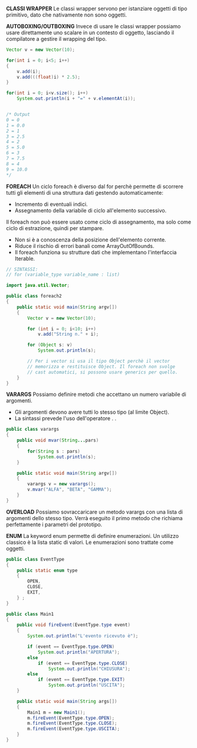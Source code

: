 **CLASSI WRAPPER**
Le classi wrapper servono per istanziare oggetti di tipo primitivo, dato che nativamente non sono oggetti.

**AUTOBOXING/OUTBOXING**
Invece di usare le classi wrapper possiamo usare direttamente uno scalare in un contesto di oggetto, lasciando il compilatore a gestire il wrapping del tipo.

``` Java
Vector v = new Vector(10);

for(int i = 0; i<5; i++)
{
	v.add(i);
	v.add(((float)i) * 2.5);
}

for(int i = 0; i<v.size(); i++)
	System.out.println(i + "=" + v.elementAt(i));


/* Output
0 = 0
1 = 0.0
2 = 1
3 = 2.5
4 = 2
5 = 5.0
6 = 3
7 = 7.5
8 = 4
9 = 10.0
*/
```

**FOREACH**
Un ciclo foreach è diverso dal for perchè permette di scorrere tutti gli elementi di una struttura dati gestendo automaticamente:
- Incremento di eventuali indici.
- Assegnamento della variabile di ciclo all'elemento successivo.

Il foreach non può essere usato come ciclo di assegnamento, ma solo come ciclo di estrazione, quindi per stampare.
- Non si è a conoscenza della posizione dell'elemento corrente.
- Riduce il rischio di errori banali come ArrayOutOfBounds.
- Il foreach funziona su strutture dati che implementano l'interfaccia Iterable.

``` Java
// SINTASSI:
// for (variable_type variable_name : list)

import java.util.Vector;

public class foreach2
{
	public static void main(String argv[])
	{
		Vector v = new Vector(10);

		for (int i = 0; i<10; i++)
			v.add("String n." + i);

		for (Object s: v)
			System.out.println(s);

		// Per i vector si usa il tipo Object perchè il vector
		// memorizza e restituisce Object. Il foreach non svolge
		// cast automatici, si possono usare generics per quello.
	}
}
```

**VARARGS**
Possiamo definire metodi che accettano un numero variabile di argomenti.
- Gli argomenti devono avere tutti lo stesso tipo (al limite Object).
- La sintassi prevede l'uso dell'operatore . . 

``` Java
public class varargs
{
	public void mvar(String...pars)
	{
		for(String s : pars)
			System.out.println(s);
	}

	public static void main(String argv[])
	{
		varargs v = new varargs();
		v.mvar("ALFA", "BETA", "GAMMA");
	}
}
```

**OVERLOAD**
Possiamo sovraccaricare un metodo varargs con una lista di argomenti dello stesso tipo. Verrà eseguito il primo metodo che richiama perfettamente i parametri del prototipo.

**ENUM**
La keyword enum permette di definire enumerazioni. Un utilizzo classico è la lista static di valori. Le enumerazioni sono trattate come oggetti.

``` Java
public class EventType
{
	public static enum type
	{
		OPEN,
		CLOSE,
		EXIT,
	} ;
}

public class Main1
{
	public void fireEvent(EventType.type event)
	{
		System.out.println("L'evento ricevuto è");

		if (event == EventType.type.OPEN)
			System.out.println("APERTURA");
		else
			if (event == EventType.type.CLOSE)
				System.out.println("CHIUSURA");
		else
			if (event == EventType.type.EXIT)
				System.out.println("USCITA");
	}

	public static void main(String args[])
	{
		Main1 m = new Main1();
		m.fireEvent(EventType.type.OPEN);
		m.fireEvent(EventType.type.CLOSE);
		m.fireEvent(EventType.type.USCITA);
	}
}
```
